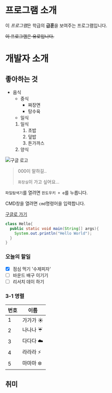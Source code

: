 # 프로그램 소개
이 *프로그램*은 학급의 **급훈**을 보여주는 프로그램입니다.

~~이 프로그램은 유로입니다.~~

# 개발자 소개

## 좋아하는 것
* 음식
  * 중식
    * 짜장면
    * 탕수육
  * 일식
  1. 일식
     1. 초밥
     1. 덮밥
     1. 돈가까스
    1. 양식
    
 ![구글 로고](https://www.google.com/images/branding/googlelogo/2x/googlelogo_color_272x92dp.png)
 
 > 000이 말하길..
 >
 > `화장실`이 가고 싶어요...
 
 `파일탐색기`를 열려면 `윈도우키 + e`를 누릅니다.
 
 CMD창을 열려면 `cmd`명령어을 입력합니다.
 
 
 
 [구글로 가기](http://google.co.kr/)
 
 ```java
 class Hello{
   public static void main(String[] args){
     System.out.println("Hello World");
   }
 }
 ```
 ### 오늘의 할일
 - [x] 점심 먹기 '수제피자'
 - [ ] 바운드 배구 이기기
 - [ ] 리서치 데이 하기
 
 ### 3-1 명렬
 번호 | 이름
 -----|-----
 1| 가가가 :sunny:
 2| 나나나 :umbrella:
 3| 다다다 :cloud:
 4| 라라라 :zap:
 5| 마마마 :snowflake:
 
 
## 취미
